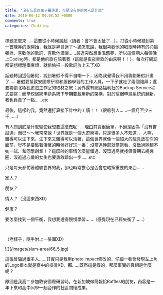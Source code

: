 ```yaml
---
title: "沒有玩具的孩子最落漠，可是沒有夢的男人是什麼"
date: 2010-06-12 00:08:53 +0800
comments: true
categories: Chatting
---
```

<p>標題怎麼來&hellip;&hellip;這要從小時候說起（讀者：會不會太扯了&hellip;），打從小時候聽到第一首陳昇的歌開始，我就是昇哥迷了～該怎麼說，我很喜歡他的唱歌時特有的抑揚頓挫、喜歡他的歌詞、喜歡他瀟灑&hellip;&hellip;最近突然想重溫舊夢，所以這個期末每個晚上Coding時，都是他的歌在陪著我（這就是夜夜昇歌的由來啊！！），每次打網誌都要想標題很麻煩，就偷偷把一段歌詞放上去了XD</p><p>話題轉回這個暑假，說到暑假不得不自嘲一下，因為我覺得我不用籌劃暑假計畫了&hellip;&hellip;暑假要幫敦安國際研習和服務學習的工作人員，一下子就吃了兩個禮拜；還要籌劃北極狐遊戲工作室的取材之旅；另外還有網路福利社的Backup Service程式要寫；而學校宿網申請系統下學期要啟用新的架構，對於宿網申請系統的翻新，我也負責了一點&hellip;&hellip;etc</p><p>最後，這樣的我，竟然還打算接下計中的工讀！！（很吸引人&hellip;&hellip;一個月至少三千&hellip;&hellip;）</p><p>有人問到底是什麼驅使我想要這麼做呢&hellip;&hellip;理由其實很簡單，不過是因為「沒有嘗試過」而已～～我常常說「世界就是一個大遊樂場，只是很多人不知道」，人啊，難得可以生下來，生下來又難得可以活著，這個世界就像一個超大的玩具放在你的面前，豈不是要趁著活著的時候好好玩一番：沒當過幹部就當當看、沒做過隊輔不妨一試、和同學創業！？這麼帥的事情怎麼能錯過、沒環過島就找個假期去繞幾圈、沒追過心儀的女生也要勇敢踏出一步&hellip;&hellip;etc</p><p>只是每天都忙著體驗世界的我，卻也時常擔心是否會忽略掉重要的東西&hellip;&hellip;</p><p>家人？</p><p>朋友？</p><p>情人？（沒這東西XD）</p><p>健康？</p><p>要怎麼找到一個平衡，我想我還得慢慢學習&hellip;&hellip;（感覺現在已經失衡了&hellip;&hellip;）</p><p>&nbsp;</p><p>（老樣子，隨手附上一張圖XD）</p><p>![](/images/slum-area/66_5.jpg)</p><p>這張曾騙過很多人&hellip;&hellip;其實只是我用photo impact修改的，仔細一看會發現左上角的Logo根本就是嘉中的校徽XD，那&hellip;&hellip;既然這是假的，那麼事實的真相是什麼呢？</p><p>原圖是我高二參加敦安國際研習時，在新加坡做簡報給Raffles的朋友，內容是一年下來和高中同學一起合作的社區關懷成果。</p>
